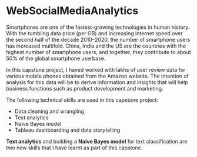 # WebSocialMediaAnalytics
Smartphones are one of the fastest-growing technologies in human history. With the tumbling data price (per GB) and increasing internet speed over the second half of the decade 2010–2020, the number of smartphone users has increased multifold. China, India and the US are the countries with the highest number of smartphone users, and together, they contribute to about 50% of the global smartphone userbase. 

In this capstone project, I haved worked with lakhs of user review data for various mobile phones obtained from the Amazon website. The intention of analysis for this data will be to derive information and insights that will help business functions such as product development and marketing.

The following technical skills are used in this capstone project:

* Data cleaning and wrangling
* Text analytics
* Naive Bayes model
* Tableau dashboarding and data storytelling 

**Text analytics** and building a **Naive Bayes model** for text classification are two new skills that I have learnt as part of this capstone. 
